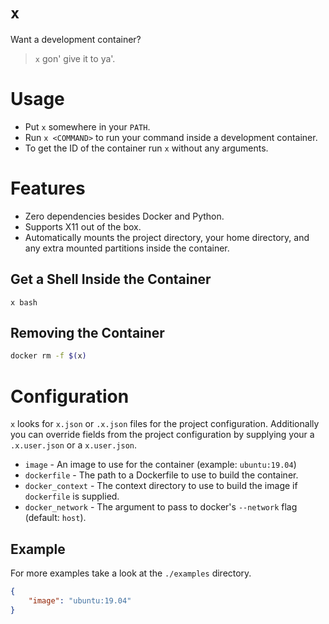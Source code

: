# `x`
Want a development container?
> `x` gon' give it to ya'.

# Usage
* Put `x` somewhere in your `PATH`.
* Run `x <COMMAND>` to run your command inside a development container.
* To get the ID of the container run `x` without any arguments.

# Features
* Zero dependencies besides Docker and Python.
* Supports X11 out of the box.
* Automatically mounts the project directory, your home directory, and any extra mounted partitions inside the container.

## Get a Shell Inside the Container
```
x bash
```

## Removing the Container
```sh
docker rm -f $(x)
```

# Configuration
`x` looks for `x.json` or `.x.json` files for the project configuration.
Additionally you can override fields from the project configuration by supplying your a `.x.user.json` or a `x.user.json`.

* `image` - An image to use for the container (example: `ubuntu:19.04`)
* `dockerfile` - The path to a Dockerfile to use to build the container.
* `docker_context` - The context directory to use to build the image if `dockerfile` is supplied.
* `docker_network` - The argument to pass to docker's `--network` flag (default: `host`).

## Example
For more examples take a look at the `./examples` directory.

```json
{
    "image": "ubuntu:19.04"
}
```
